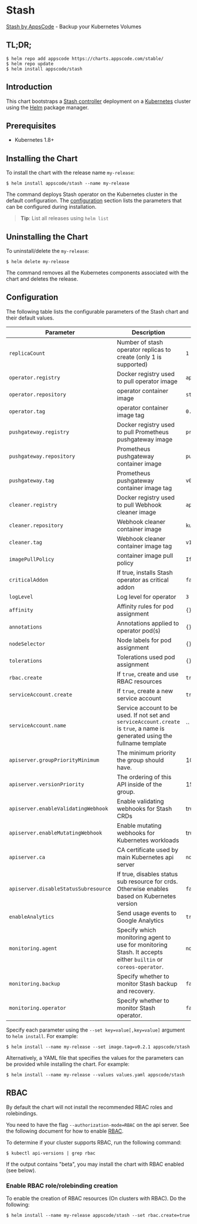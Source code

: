 # Stash
[Stash by AppsCode](https://github.com/appscode/stash) - Backup your Kubernetes Volumes
## TL;DR;

```console
$ helm repo add appscode https://charts.appscode.com/stable/
$ helm repo update
$ helm install appscode/stash
```

## Introduction

This chart bootstraps a [Stash controller](https://github.com/appscode/stash) deployment on a [Kubernetes](http://kubernetes.io) cluster using the [Helm](https://helm.sh) package manager.

## Prerequisites

- Kubernetes 1.8+

## Installing the Chart
To install the chart with the release name `my-release`:
```console
$ helm install appscode/stash --name my-release
```
The command deploys Stash operator on the Kubernetes cluster in the default configuration. The [configuration](#configuration) section lists the parameters that can be configured during installation.

> **Tip**: List all releases using `helm list`

## Uninstalling the Chart

To uninstall/delete the `my-release`:

```console
$ helm delete my-release
```

The command removes all the Kubernetes components associated with the chart and deletes the release.

## Configuration

The following table lists the configurable parameters of the Stash chart and their default values.


|              Parameter               |                                                          Description                                                          |    Default     |
| ------------------------------------ | ----------------------------------------------------------------------------------------------------------------------------- | -------------- |
| `replicaCount`                       | Number of stash operator replicas to create (only 1 is supported)                                                             | `1`            |
| `operator.registry`                  | Docker registry used to pull operator image                                                                                   | `appscode`     |
| `operator.repository`                | operator container image                                                                                                      | `stash`        |
| `operator.tag`                       | operator container image tag                                                                                                  | `0.7.0`        |
| `pushgateway.registry`               | Docker registry used to pull Prometheus pushgateway image                                                                     | `prom`         |
| `pushgateway.repository`             | Prometheus pushgateway container image                                                                                        | `pushgateway`  |
| `pushgateway.tag`                    | Prometheus pushgateway container image tag                                                                                    | `v0.5.2`       |
| `cleaner.registry`                   | Docker registry used to pull Webhook cleaner image                                                                            | `appscode`     |
| `cleaner.repository`                 | Webhook cleaner container image                                                                                               | `kubectl`      |
| `cleaner.tag`                        | Webhook cleaner container image tag                                                                                           | `v1.11`        |
| `imagePullPolicy`                    | container image pull policy                                                                                                   | `IfNotPresent` |
| `criticalAddon`                      | If true, installs Stash operator as critical addon                                                                            | `false`        |
| `logLevel`                           | Log level for operator                                                                                                        | `3`            |
| `affinity`                           | Affinity rules for pod assignment                                                                                             | `{}`           |
| `annotations`                        | Annotations applied to operator pod(s)                                                                                        | `{}`           |
| `nodeSelector`                       | Node labels for pod assignment                                                                                                | `{}`           |
| `tolerations`                        | Tolerations used pod assignment                                                                                               | `{}`           |
| `rbac.create`                        | If `true`, create and use RBAC resources                                                                                      | `true`         |
| `serviceAccount.create`              | If `true`, create a new service account                                                                                       | `true`         |
| `serviceAccount.name`                | Service account to be used. If not set and `serviceAccount.create` is `true`, a name is generated using the fullname template | ``             |
| `apiserver.groupPriorityMinimum`     | The minimum priority the group should have.                                                                                   | 10000          |
| `apiserver.versionPriority`          | The ordering of this API inside of the group.                                                                                 | 15             |
| `apiserver.enableValidatingWebhook`  | Enable validating webhooks for Stash CRDs                                                                                     | true           |
| `apiserver.enableMutatingWebhook`    | Enable mutating webhooks for Kubernetes workloads                                                                             | true           |
| `apiserver.ca`                       | CA certificate used by main Kubernetes api server                                                                             | `not-ca-cert`  |
| `apiserver.disableStatusSubresource` | If true, disables status sub resource for crds. Otherwise enables based on Kubernetes version                                 | `false`        |
| `enableAnalytics`                    | Send usage events to Google Analytics                                                                                         | `true`         |
| `monitoring.agent`                   | Specify which monitoring agent to use for monitoring Stash. It accepts either `builtin` or `coreos-operator`.                 | `none`         |
| `monitoring.backup`                  | Specify whether to monitor Stash backup and recovery.                                                                         | `false`        |
| `monitoring.operator`                | Specify whether to monitor Stash operator.                                                                                    | `false`        |


Specify each parameter using the `--set key=value[,key=value]` argument to `helm install`. For example:

```console
$ helm install --name my-release --set image.tag=v0.2.1 appscode/stash
```

Alternatively, a YAML file that specifies the values for the parameters can be provided while
installing the chart. For example:

```console
$ helm install --name my-release --values values.yaml appscode/stash
```

## RBAC
By default the chart will not install the recommended RBAC roles and rolebindings.

You need to have the flag `--authorization-mode=RBAC` on the api server. See the following document for how to enable [RBAC](https://kubernetes.io/docs/admin/authorization/rbac/).

To determine if your cluster supports RBAC, run the following command:

```console
$ kubectl api-versions | grep rbac
```

If the output contains "beta", you may install the chart with RBAC enabled (see below).

### Enable RBAC role/rolebinding creation

To enable the creation of RBAC resources (On clusters with RBAC). Do the following:

```console
$ helm install --name my-release appscode/stash --set rbac.create=true
```
